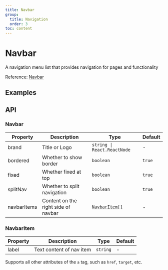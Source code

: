 ```yaml
---
title: Navbar
group:
  title: Navigation
  order: 3
toc: content
---
```


# Navbar

A navigation menu list that provides navigation for pages and functionality

Reference: [Navbar](https://www.getpapercss.com/docs/components/navbar/)

## Examples

<code src="./demos/NavbarBase.tsx" title="Basic" description="Configurable navigation menu" transform="true"></code>

## API

### Navbar

| Property    | Description                         | Type                          | Default |
| ----------- | ----------------------------------- | ----------------------------- | ------- |
| brand       | Title or Logo                       | `string \| React.ReactNode`   | -       |
| bordered    | Whether to show border              | `boolean`                     | `true`  |
| fixed       | Whether fixed at top                | `boolean`                     | `true`  |
| splitNav    | Whether to split navigation         | `boolean`                     | `true`  |
| navbarItems | Content on the right side of navbar | [`NavbarItem[]`](#navbaritem) | -       |

### NavbarItem

| Property | Description              | Type     | Default |
| -------- | ------------------------ | -------- | ------- |
| label    | Text content of nav item | `string` | -       |

Supports all other attributes of the `a` tag, such as `href`, `target`, etc.
